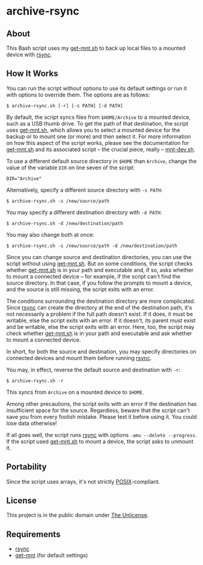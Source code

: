 # archive-rsync

## About

This Bash script uses my
[get-mnt.sh](https://github.com/brianchase/get-mnt) to back up local
files to a mounted device with [rsync](https://rsync.samba.org/).

## How It Works

You can run the script without options to use its default settings or
run it with options to override them. The options are as follows:

```
$ archive-rsync.sh [-r] [-s PATH] [-d PATH]
```

By default, the script syncs files from `$HOME/Archive` to a mounted
device, such as a USB thumb drive. To get the path of that
destination, the script uses
[get-mnt.sh](https://github.com/brianchase/get-mnt), which allows you
to select a mounted device for the backup or to mount one (or more)
and then select it. For more information on how this aspect of the
script works, please see the documentation for
[get-mnt.sh](https://github.com/brianchase/get-mnt) and its associated
script – the crucial piece, really –
[mnt-dev.sh](https://github.com/brianchase/mnt-dev).

To use a different default source directory in `$HOME` than `Archive`,
change the value of the variable `DIR` on line seven of the script:

```
DIR="Archive"
```

Alternatively, specify a different source directory with `-s PATH`:

```
$ archive-rsync.sh -s /new/source/path
```

You may specify a different destination directory with `-d PATH`:

```
$ archive-rsync.sh -d /new/destination/path
```

You may also change both at once:

```
$ archive-rsync.sh -s /new/source/path -d /new/destination/path
```

Since you can change source and destination directories, you can use
the script without using
[get-mnt.sh](https://github.com/brianchase/get-mnt). But on some
conditions, the script checks whether
[get-mnt.sh](https://github.com/brianchase/get-mnt) is in your path
and executable and, if so, asks whether to mount a connected device –
for example, if the script can't find the source directory. In that
case, if you follow the prompts to mount a device, and the source is
still missing, the script exits with an error.

The conditions surrounding the destination directory are more
complicated. Since [rsync](https://rsync.samba.org/) can create the
directory at the end of the destination path, it's not necessarily a
problem if the full path doesn't exist. If it does, it must be
writable, else the script exits with an error. If it doesn't, its
parent must exist and be writable, else the script exits with an
error. Here, too, the script may check whether
[get-mnt.sh](https://github.com/brianchase/get-mnt) is in your path
and executable and ask whether to mount a connected device.

In short, for both the source and destination, you may specify
directories on connected devices and mount them before running
[rsync](https://rsync.samba.org/).

You may, in effect, reverse the default source and destination with
`-r`:

```
$ archive-rsync.sh -r
```

This syncs from `Archive` on a mounted device to `$HOME`.

Among other precautions, the script exits with an error if the
destination has insufficient space for the source. Regardless, beware
that the script can't save you from every foolish mistake. Please test
it before using it. You could lose data otherwise!

If all goes well, the script runs [rsync](https://rsync.samba.org/)
with options `-amu --delete --progress`. If the script used
[get-mnt.sh](https://github.com/brianchase/get-mnt) to mount a device,
the script asks to unmount it.

## Portability

Since the script uses arrays, it's not strictly
[POSIX](https://en.wikipedia.org/wiki/POSIX)-compliant.

## License

This project is in the public domain under [The
Unlicense](https://choosealicense.com/licenses/unlicense/).

## Requirements

* [rsync](https://rsync.samba.org/)
* [get-mnt](https://github.com/brianchase/get-mnt) (for default settings)

